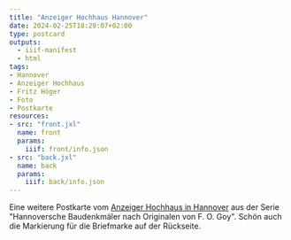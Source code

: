```yaml
---
title: "Anzeiger Hochhaus Hannover"
date: 2024-02-25T18:29:07+02:00
type: postcard
outputs:
  - iiif-manifest
  - html
tags:
- Hannover
- Anzeiger Hochhaus
- Fritz Höger
- Foto
- Postkarte
resources:
- src: "front.jxl"
  name: front
  params:
    iiif: front/info.json
- src: "back.jxl"
  name: back
  params:
    iiif: back/info.json
---
```


Eine weitere Postkarte vom [Anzeiger Hochhaus in Hannover](https://de.wikipedia.org/wiki/Anzeiger-Hochhaus) aus der Serie "Hannoversche Baudenkmäler nach Originalen von F. O. Goy". Schön auch die Markierung für die Briefmarke auf der Rückseite.
